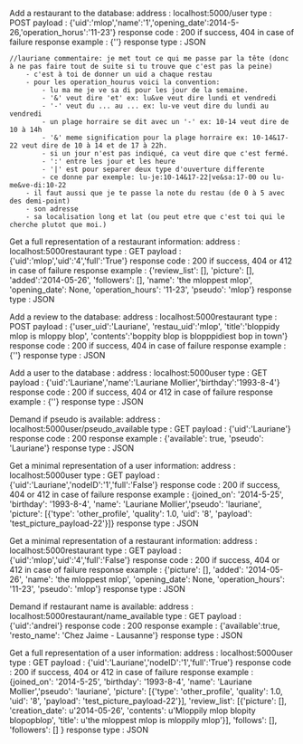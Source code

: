 Add a restaurant to the database:
	address	:	localhost:5000/user
	type	:	POST
	payload	:	{'uid':'mlop','name':'1','opening_date':2014-5-26,'operation_horus':'11-23'}
	response code	:	200 if success, 404 in case of failure
	response example	:	{''}
	response type	:	JSON
	
	//lauriane commentaire: je met tout ce qui me passe par la tête (donc à ne pas faire tout de suite si tu trouve que c'est pas la peine)
		- c'est à toi de donner un uid a chaque restau
		- pour les operation_hourus voici la convention: 
			- lu ma me je ve sa di pour les jour de la semaine. 
			- '&' veut dire 'et' ex: lu&ve veut dire lundi et vendredi
			- '-' veut du ... au ... ex: lu-ve veut dire du lundi au vendredi
			- un plage horraire se dit avec un '-' ex: 10-14 veut dire de 10 à 14h
			- '&' meme signification pour la plage horraire ex: 10-14&17-22 veut dire de 10 à 14 et de 17 à 22h.
			- si un jour n'est pas indiqué, ca veut dire que c'est fermé.
			- ':' entre les jour et les heure
			- '|' est pour separer deux type d'ouverture differente
			- ce donne par exemple: lu-je:10-14&17-22|ve&sa:17-00 ou lu-me&ve-di:10-22 
		- il faut aussi que je te passe la note du restau (de 0 à 5 avec des demi-point)
		- son adresse
		- sa localisation long et lat (ou peut etre que c'est toi qui le cherche plutot que moi.)


Get a full representation of a restaurant information:
	address	:	localhost:5000restaurant
	type	:	GET
	payload	:	{'uid':'mlop','uid':'4','full':'True'}
	response code	:	200 if success, 404 or 412 in case of failure
	response example	:	{'review_list': [], 'picture': [], 'added':'2014-05-26', 'followers': [], 'name': 'the mloppest mlop', 'opening_date': None, 'operation_hours': '11-23', 'pseudo': 'mlop'}
	response type	:	JSON


Add a review to the database:
	address	:	localhost:5000restaurant
	type	:	POST
	payload	:	{'user_uid':'Lauriane', 'restau_uid':'mlop', 'title':'bloppidy mlop is mloppy blop', 'contents':'boppity blop is blopppidiest bop in town'}
	response code	:	200 if success, 404 in case of failure
	response example	:	{''}
	response type	:	JSON


Add a user to the database :
	address	:	localhost:5000user
	type	:	GET
	payload	:	{'uid':'Lauriane','name':'Lauriane Mollier','birthday':'1993-8-4'}
	response code	:	200 if success, 404 or 412 in case of failure
	response example	:	{''}
	response type	:	JSON


Demand if pseudo is available:
	address	:	localhost:5000user/pseudo_available
	type	:	GET
	payload	:	{'uid':'Lauriane'}
	response code	:	200
	response example	:	{'available': true, 'pseudo': 'Lauriane'}
	response type	:	JSON


Get a minimal representation of a user information:
	address	:	localhost:5000user
	type	:	GET
	payload	:	{'uid':'Lauriane','nodeID':'1','full':'False'}
	response code	:	200 if success, 404 or 412 in case of failure
	response example	:	{joined_on': '2014-5-25', 'birthday': '1993-8-4', 'name': 'Lauriane Mollier','pseudo': 'lauriane', 'picture': [{'type': 'other_profile', 'quality': 1.0, 'uid': '8', 'payload': 'test_picture_payload-22'}]}
	response type	:	JSON


Get a minimal representation of a restaurant information:
	address	:	localhost:5000restaurant
	type	:	GET
	payload	:	{'uid':'mlop','uid':'4','full':'False'}
	response code	:	200 if success, 404 or 412 in case of failure
	response example	:	{'picture': [], 'added': '2014-05-26', 'name': 'the mloppest mlop', 'opening_date': None, 'operation_hours': '11-23', 'pseudo': 'mlop'}
	response type	:	JSON


Demand if restaurant name is available:
	address	:	localhost:5000restaurant/name_available
	type	:	GET
	payload	:	{'uid':'andrei'}
	response code	:	200
	response example	:	{'available':true, 'resto_name': 'Chez Jaime - Lausanne'}
	response type	:	JSON


Get a full representation of a user information:
	address	:	localhost:5000user
	type	:	GET
	payload	:	{'uid':'Lauriane','nodeID':'1','full':'True'}
	response code	:	200 if success, 404 or 412 in case of failure
	response example	:	{joined_on': '2014-5-25', 'birthday': '1993-8-4', 'name': 'Lauriane Mollier','pseudo': 'lauriane', 'picture': [{'type': 'other_profile', 'quality': 1.0, 'uid': '8', 'payload': 'test_picture_payload-22'}], 'review_list': [{'picture': [], 'creation_date': u'2014-05-26', 'contents': u'Mloppily mlop blopity blopopblop', 'title': u'the mloppest mlop is mloppily mlop'}], 'follows': [], 'followers': [] }
	response type	:	JSON


